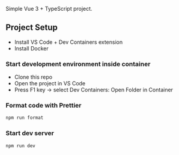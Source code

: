 Simple Vue 3 + TypeScript project.

## Project Setup

* Install VS Code + Dev Containers extension
* Install Docker

### Start development environment inside container

* Clone this repo
* Open the project in VS Code
* Press F1 key → select Dev Containers: Open Folder in Container

### Format code with Prettier

```sh
npm run format
```

### Start dev server

```sh
npm run dev
```
